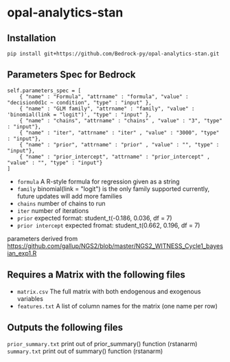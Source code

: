 opal-analytics-stan
=========================

## Installation

`pip install git+https://github.com/Bedrock-py/opal-analytics-stan.git`

## Parameters Spec for Bedrock

```
self.parameters_spec = [
    { "name" : "Formula", "attrname" : "formula", "value" : "decision0d1c ~ condition", "type" : "input" },
    { "name" : "GLM family", "attrname" : "family", "value" : 'binomial(link = "logit")', "type" : "input" },
    { "name" : "chains", "attrname" : "chains" , "value" : "3", "type" : "input"},
    { "name" : "iter", "attrname" : "iter" , "value" : "3000", "type" : "input"},
    { "name" : "prior", "attrname" : "prior" , "value" : "", "type" : "input"},
    { "name" : "prior_intercept", "attrname" : "prior_intercept" , "value" : "", "type" : "input"}
]
```

* `formula` A R-style formula for regression given as a string
* `family` binomial(link = "logit") is the only family supported currently, future updates will add more families
* `chains` number of chains to run
* `iter` number of iterations
* `prior` expected format: student_t(-0.186, 0.036, df = 7)
* `prior intercept` expected fromat: student_t(0.662, 0.196, df = 7)

parameters derived from https://github.com/gallup/NGS2/blob/master/NGS2_WITNESS_Cycle1_bayesian_exp1.R

## Requires a Matrix with the following files

* `matrix.csv` The full matrix with both endogenous and exogenous variables
* `features.txt` A list of column names for the matrix (one name per row)

## Outputs the following files

`prior_summary.txt` print out of prior_summary() function (rstanarm)
`summary.txt` print out of summary() function (rstanarm)
